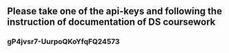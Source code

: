 
## Please take one of the api-keys and following the instruction of documentation of DS coursework
### gP4jvsr7-UurpoQKoYfqFQ24573
